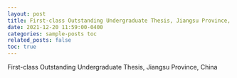 ```yaml
---
layout: post
title: First-class Outstanding Undergraduate Thesis, Jiangsu Province, China (3/5000)
date: 2021-12-20 11:59:00-0400
categories: sample-posts toc
related_posts: false
toc: true
---
```


First-class Outstanding Undergraduate Thesis, Jiangsu Province, China

